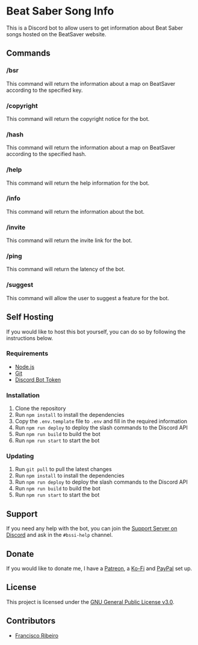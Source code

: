 # Beat Saber Song Info

This is a Discord bot to allow users to get information about Beat Saber songs hosted on the BeatSaver website.

## Commands

### /bsr

This command will return the information about a map on BeatSaver according to the specified key.

### /copyright

This command will return the copyright notice for the bot.

### /hash

This command will return the information about a map on BeatSaver according to the specified hash.

### /help

This command will return the help information for the bot.

### /info

This command will return the information about the bot.

### /invite

This command will return the invite link for the bot.

### /ping

This command will return the latency of the bot.

### /suggest

This command will allow the user to suggest a feature for the bot.

## Self Hosting

If you would like to host this bot yourself, you can do so by following the instructions below.

### Requirements

- [Node.js](https://nodejs.org/en/)
- [Git](https://git-scm.com/)
- [Discord Bot Token](https://discordapp.com/developers/applications/)

### Installation

1. Clone the repository
2. Run `npm install` to install the dependencies
3. Copy the `.env.template` file to `.env` and fill in the required information
4. Run `npm run deploy` to deploy the slash commands to the Discord API
5. Run `npm run build` to build the bot
6. Run `npm run start` to start the bot

### Updating

1. Run `git pull` to pull the latest changes
2. Run `npm install` to install the dependencies
3. Run `npm run deploy` to deploy the slash commands to the Discord API
4. Run `npm run build` to build the bot
5. Run `npm run start` to start the bot

## Support

If you need any help with the bot, you can join the [Support Server on Discord](https://discord.gg/qjKhqA3) and ask in the `#bssi-help` channel.

## Donate

If you would like to donate me, I have a [Patreon](https://www.patreon.com/rui2015), a [Ko-Fi](https://ko-fi.com/rui2015) and [PayPal](https://www.paypal.me/rui2015) set up.

## License

This project is licensed under the [GNU General Public License v3.0](https://github.com/FranciscoRibeiro03/beat-saber-song-info/blob/master/LICENSE).

## Contributors

- [Francisco Ribeiro](https://github.com/FranciscoRibeiro03)
